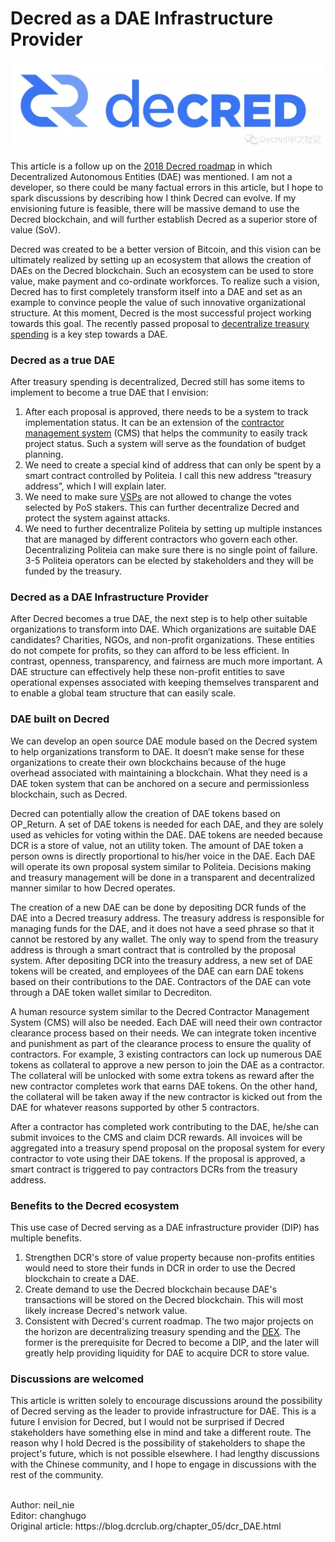# Decred as a DAE Infrastructure Provider

![logo](img/header.png )

This article is a follow up on the [2018 Decred roadmap](https://blog.decred.org/2018/02/28/2018-Decred-Roadmap/) in which Decentralized Autonomous Entities (DAE) was mentioned. I am not a developer, so there could be many factual errors in this article, but I hope to spark discussions by describing how I think Decred can evolve. If my envisioning future is feasible, there will be massive demand to use the Decred blockchain, and will further establish Decred as a superior store of value (SoV).

Decred was created to be a better version of Bitcoin, and this vision can be ultimately realized by setting up an ecosystem that allows the creation of DAEs on the Decred blockchain. Such an ecosystem can be used to store value, make payment and co-ordinate workforces. To realize such a vision, Decred has to first completely transform itself into a DAE and set as an example to convince people the value of such innovative organizational structure. At this moment, Decred is the most successful project working towards this goal. The recently passed proposal to [decentralize treasury spending](https://proposals.decred.org/proposals/c96290a2478d0a1916284438ea2c59a1215fe768a87648d04d45f6b7ecb82c3f) is a key step towards a DAE. 

 ### Decred as a true DAE
After treasury spending is decentralized, Decred still has some items to implement to become a true DAE that I envision:
1. After each proposal is approved, there needs to be a system to track implementation status.  It can be an extension of the [contractor management system](https://github.com/decred/contractor-mgmt) (CMS) that helps the community to easily track project status. Such a system will serve as the foundation of budget planning.
2. We need to create a special kind of address that can only be spent by a smart contract controlled by Politeia. I call this new address “treasury address”, which I will explain later. 
3. We need to make sure [VSPs](https://docs.decred.org/faq/proof-of-stake/voting-service-providers/) are not allowed to change the votes selected by PoS stakers.  This can further decentralize Decred and protect the system against attacks. 
4. We need to further decentralize Politeia by setting up multiple instances that are managed by different contractors who govern each other. Decentralizing Politeia can make sure there is no single point of failure. 3-5 Politeia operators can be elected by stakeholders and they will be funded by the treasury. 

### Decred as a DAE Infrastructure Provider
After Decred becomes a true DAE, the next step is to help other suitable organizations to transform into DAE. Which organizations are suitable DAE candidates? Charities, NGOs, and non-profit organizations. These entities do not compete for profits, so they can afford to be less efficient. In contrast, openness, transparency, and fairness are much more important. A DAE structure can effectively help these non-profit entities to save operational expenses associated with keeping themselves transparent and to enable a global team structure that can easily scale.

### DAE built on Decred
We can develop an open source DAE module based on the Decred system to help organizations transform to DAE. It doesn’t make sense for these organizations to create their own blockchains because of the huge overhead associated with maintaining a blockchain. What they need is a DAE token system that can be anchored on a secure and permissionless blockchain, such as Decred. 

Decred can potentially allow the creation of DAE tokens based on OP_Return. A set of DAE tokens is needed for each DAE, and they are solely used as vehicles for voting within the DAE. DAE tokens are needed because DCR is a store of value, not an utility token. The amount of DAE token a person owns is directly proportional to his/her voice in the DAE. Each DAE will operate its own proposal system similar to Politeia. Decisions making and treasury management will be done in a transparent and decentralized manner similar to how Decred operates. 

The creation of a new DAE can be done by depositing DCR funds of the DAE into a Decred treasury address. The treasury address is responsible for managing funds for the DAE, and it does not have a seed phrase so that it cannot be restored by any wallet. The only way to spend from the treasury address is through a smart contract that is controlled by the proposal system. After depositing DCR into the treasury address, a new set of DAE tokens will be created, and employees of the DAE can earn DAE tokens based on their contributions to the DAE. Contractors of the DAE can vote through a DAE token wallet similar to Decrediton.   

A human resource system similar to the Decred Contractor Management System (CMS) will also be needed. Each DAE will need their own contractor clearance process based on their needs. We can integrate token incentive and punishment as part of the clearance process to ensure the quality of contractors. For example, 3 existing contractors can lock up numerous DAE tokens as collateral to approve a new person to join the DAE as a contractor. The collateral will be unlocked with some extra tokens as reward after the new contractor completes work that earns DAE tokens. On the other hand, the collateral will be taken away if the new contractor is kicked out from the DAE for whatever reasons supported by other 5 contractors. 

After a contractor has completed work contributing to the DAE, he/she can submit invoices to the CMS and claim DCR rewards. All invoices will be aggregated into a treasury spend proposal on the proposal system for every contractor to vote using their DAE tokens. If the proposal is approved, a smart contract is triggered to pay contractors DCRs from the treasury address. 

### Benefits to the Decred ecosystem
This use case of Decred serving as a DAE infrastructure provider (DIP) has multiple benefits.
1. Strengthen DCR's store of value property because non-profits entities would need to store their funds in DCR in order to use the Decred blockchain to create a DAE. 
2. Create demand to use the Decred blockchain because DAE's transactions will be stored on the Decred blockchain. This will most likely increase Decred's network value.
3. Consistent with Decred's current roadmap. The two major projects on the horizon are decentralizing treasury spending and the [DEX](https://blog.decred.org/2018/06/05/A-New-Kind-of-DEX/). The former is the prerequisite for Decred to become a DIP, and the later will greatly help providing liquidity for DAE to acquire DCR to store value.

### Discussions are welcomed
This article is written solely to encourage discussions around the possibility of Decred serving as the leader to provide infrastructure for DAE. This is a future I envision for Decred, but I would not be surprised if Decred stakeholders have something else in mind and take a different route. The reason why I hold Decred is the possibility of stakeholders to shape the project's future, which is not possible elsewhere. I had lengthy discussions with the Chinese community, and I hope to engage in discussions with the rest of the community.

 <br/>
Author: neil_nie <br/>
Editor: changhugo <br/>
Original article: https://blog.dcrclub.org/chapter_05/dcr_DAE.html